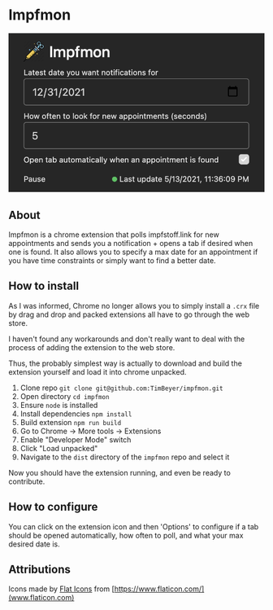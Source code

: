 # Impfmon

![Extension Screenshot](doc/extension-screenshot.png)

## About

Impfmon is a chrome extension that polls impfstoff.link for new appointments and sends you a notification + opens a tab if desired when one is found.
It also allows you to specify a max date for an appointment if you have time constraints or simply want to find a better date.

## How to install

As I was informed, Chrome no longer allows you to simply install a `.crx` file by drag and drop and packed extensions all have to go through the web store.

I haven't found any workarounds and don't really want to deal with the process of adding the extension to the web store.

Thus, the probably simplest way is actually to download and build the extension yourself and load it into chrome unpacked.

1. Clone repo `git clone git@github.com:TimBeyer/impfmon.git`
2. Open directory `cd impfmon`
3. Ensure `node` is installed
4. Install dependencies `npm install`
5. Build extension `npm run build`
6. Go to Chrome -> More tools -> Extensions
7. Enable "Developer Mode" switch
8. Click "Load unpacked"
9. Navigate to the `dist` directory of the `impfmon` repo and select it

Now you should have the extension running, and even be ready to contribute.

## How to configure

You can click on the extension icon and then 'Options' to configure if a tab should be opened automatically, how often to poll, and what your max desired date is.

## Attributions

Icons made by [Flat Icons](https://www.flaticon.com/authors/flat-icons) from [https://www.flaticon.com/](www.flaticon.com)
